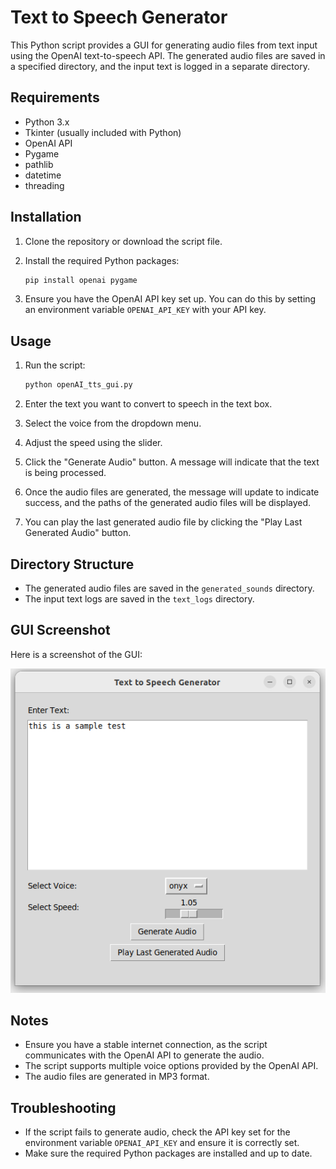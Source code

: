 # Text to Speech Generator

This Python script provides a GUI for generating audio files from text input using the OpenAI text-to-speech API. The generated audio files are saved in a specified directory, and the input text is logged in a separate directory.

## Requirements

- Python 3.x
- Tkinter (usually included with Python)
- OpenAI API
- Pygame
- pathlib
- datetime
- threading

## Installation

1. Clone the repository or download the script file.

2. Install the required Python packages:

    ```bash
    pip install openai pygame
    ```

3. Ensure you have the OpenAI API key set up. You can do this by setting an environment variable `OPENAI_API_KEY` with your API key.

## Usage

1. Run the script:

    ```bash
    python openAI_tts_gui.py
    ```

2. Enter the text you want to convert to speech in the text box.

3. Select the voice from the dropdown menu.

4. Adjust the speed using the slider.

5. Click the "Generate Audio" button. A message will indicate that the text is being processed.

6. Once the audio files are generated, the message will update to indicate success, and the paths of the generated audio files will be displayed.

7. You can play the last generated audio file by clicking the "Play Last Generated Audio" button.

## Directory Structure

- The generated audio files are saved in the `generated_sounds` directory.
- The input text logs are saved in the `text_logs` directory.

## GUI Screenshot

Here is a screenshot of the GUI:

![GUI Screenshot](gui_screenshot.png)

## Notes

- Ensure you have a stable internet connection, as the script communicates with the OpenAI API to generate the audio.
- The script supports multiple voice options provided by the OpenAI API.
- The audio files are generated in MP3 format.

## Troubleshooting

- If the script fails to generate audio, check the API key set for the environment variable `OPENAI_API_KEY` and ensure it is correctly set.
- Make sure the required Python packages are installed and up to date.



